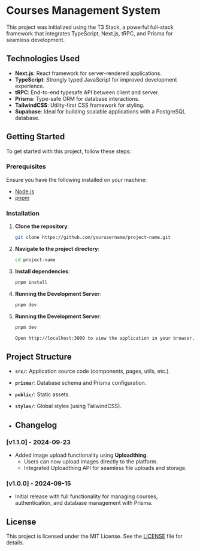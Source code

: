 # Courses Management System

This project was initialized using the T3 Stack, a powerful full-stack framework that integrates TypeScript, Next.js, tRPC, and Prisma for seamless development.

## Technologies Used

- **Next.js**: React framework for server-rendered applications.
- **TypeScript**: Strongly typed JavaScript for improved development experience.
- **tRPC**: End-to-end typesafe API between client and server.
- **Prisma**: Type-safe ORM for database interactions.
- **TailwindCSS**: Utility-first CSS framework for styling.
- **Supabase**: Ideal for building scalable applications with a PostgreSQL database.

## Getting Started

To get started with this project, follow these steps:

### Prerequisites

Ensure you have the following installed on your machine:

- [Node.js](https://nodejs.org/)
- [pnpm](https://pnpm.io/)

### Installation

1. **Clone the repository**:

   ```bash
   git clone https://github.com/yourusername/project-name.git

   ```

2. **Navigate to the project directory**:

   ```bash
   cd project-name

   ```

3. **Install dependencies**:

   ```bash
   pnpm install

   ```

4. **Running the Development Server**:

   ```bash
   pnpm dev

   ```

5. **Running the Development Server**:

   ```bash
   pnpm dev

   Open http://localhost:3000 to view the application in your browser.
   ```

## Project Structure

- **`src/`**: Application source code (components, pages, utils, etc.).
- **`prisma/`**: Database schema and Prisma configuration.
- **`public/`**: Static assets.
- **`styles/`**: Global styles (using TailwindCSS).


- ## Changelog

### [v1.1.0] - 2024-09-23
- Added image upload functionality using **Uploadthing**.
  - Users can now upload images directly to the platform.
  - Integrated Uploadthing API for seamless file uploads and storage.

### [v1.0.0] - 2024-09-15
- Initial release with full functionality for managing courses, authentication, and database management with Prisma.


## License

This project is licensed under the MIT License. See the [LICENSE](LICENSE) file for details.
